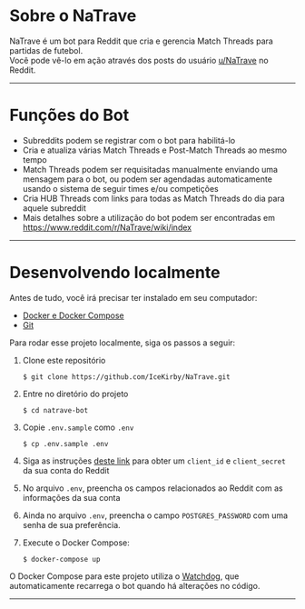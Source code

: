 # Sobre o NaTrave

NaTrave é um bot para Reddit que cria e gerencia Match Threads para partidas de futebol.  
Você pode vê-lo em ação através dos posts do usuário [u/NaTrave](https://www.reddit.com/user/NaTrave) no Reddit.

---
  
# Funções do Bot

- Subreddits podem se registrar com o bot para habilitá-lo
- Cria e atualiza várias Match Threads e Post-Match Threads ao mesmo tempo
- Match Threads podem ser requisitadas manualmente enviando uma mensagem para o bot, ou podem ser agendadas automaticamente usando o sistema de seguir times e/ou competições
- Cria HUB Threads com links para todas as Match Threads do dia para aquele subreddit
- Mais detalhes sobre a utilização do bot podem ser encontradas em https://www.reddit.com/r/NaTrave/wiki/index

---

# Desenvolvendo localmente

Antes de tudo, você irá precisar ter instalado em seu computador:

- [Docker e Docker Compose](https://www.docker.com) 
- [Git](https://git-scm.com)

Para rodar esse projeto localmente, siga os passos a seguir:

1. Clone este repositório

    ```
    $ git clone https://github.com/IceKirby/NaTrave.git
    ```
2. Entre no diretório do projeto
    ```
    $ cd natrave-bot
    ```

3. Copie `.env.sample` como `.env`
    ```
    $ cp .env.sample .env
    ```

4. Siga as instruções [deste link](https://github.com/reddit-archive/reddit/wiki/OAuth2-Quick-Start-Example#first-steps) para obter um `client_id` e `client_secret` da sua conta do Reddit
5. No arquivo `.env`, preencha os campos relacionados ao Reddit com as informações da sua conta
6. Ainda no arquivo `.env`, preencha o campo `POSTGRES_PASSWORD` com uma senha de sua preferência.
7. Execute o Docker Compose:
    ```
    $ docker-compose up
    ```

O Docker Compose para este projeto utiliza o [Watchdog](https://pypi.org/project/watchdog/), que automaticamente recarrega o bot quando há alterações no código.

---
